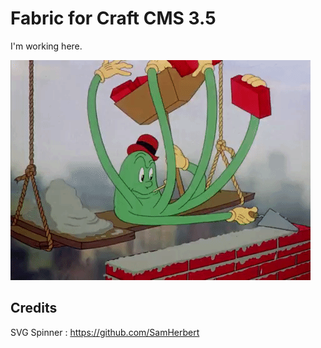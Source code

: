# Fabric for Craft CMS 3.5

I'm working here.

![Under Construction](resources/img/underconstruction.gif)

## Credits

SVG Spinner : https://github.com/SamHerbert